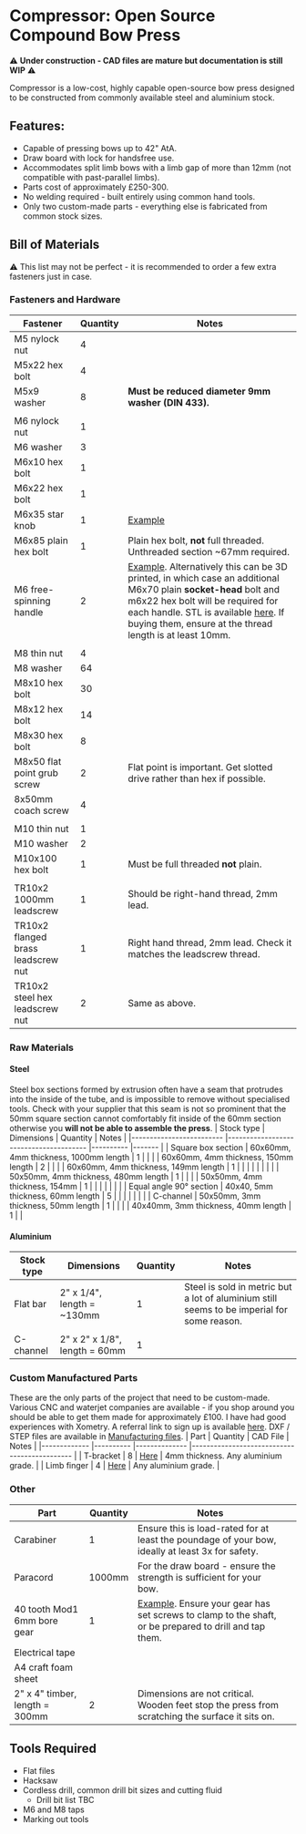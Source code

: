 
# Compressor: Open Source Compound Bow Press
⚠️ **Under construction - CAD files are mature but documentation is still WIP** ⚠️

Compressor is a low-cost, highly capable open-source bow press designed to be constructed from commonly available steel and aluminium stock. 
## Features:
- Capable of pressing bows up to 42" AtA.
- Draw board with lock for handsfree use.
- Accommodates split limb bows with a limb gap of more than 12mm (not compatible with past-parallel limbs).
- Parts cost of approximately £250-300.
- No welding required - built entirely using common hand tools.
- Only two custom-made parts - everything else is fabricated from common stock sizes.

## Bill of Materials
⚠️ This list may not be perfect - it is recommended to order a few extra fasteners just in case. 
### Fasteners and Hardware
| Fastener                           	| Quantity 	| Notes                                                                                                                                                                                                                                                                                  	|
|------------------------------------	|----------	|----------------------------------------------------------------------------------------------------------------------------------------------------------------------------------------------------------------------------------------------------------------------------------------	|
| M5 nylock nut                      	| 4        	|                                                                                                                                                                                                                                                                                        	|
| M5x22 hex bolt                     	| 4        	|                                                                                                                                                                                                                                                                                        	|
| M5x9 washer                        	| 8        	| **Must be reduced diameter 9mm washer (DIN 433).**                                                                                                                                                                                                                                     	|
|                                    	|          	|                                                                                                                                                                                                                                                                                        	|
| M6 nylock nut                      	| 1        	|                                                                                                                                                                                                                                                                                        	|
| M6 washer                          	| 3        	|                                                                                                                                                                                                                                                                                        	|
| M6x10 hex bolt                     	| 1        	|                                                                                                                                                                                                                                                                                        	|
| M6x22 hex bolt                     	| 1        	|                                                                                                                                                                                                                                                                                        	|
| M6x35 star knob                    	| 1        	| [Example](https://www.accu.co.uk/threaded-clamping-knobs/588655-HHW-M6-40-35-2-PA)                                                                                                                                                                                                     	|
| M6x85 plain hex bolt               	| 1        	| Plain hex bolt, **not** full threaded. Unthreaded section ~67mm required.                                                                                                                                                                                                              	|
| M6 free-spinning handle            	| 2        	| [Example](https://www.vital-parts.co.uk/m6-x-15mm-x-55mm-rotating-nylon--bzp-cylindrical-threaded-handle---male-40202-p.asp). Alternatively this can be 3D printed, in which case an additional M6x70 plain **socket-head** bolt and m6x22 hex bolt will be required for each handle. STL is available [here](https://github.com/Heptagon-1/Compressor/tree/63e16368ba4e3e676f7389ce6df493a71925c3a8/Manufacturing%20files). If buying them, ensure at the thread length is at least 10mm.   	|
|                                    	|          	|                                                                                                                                                                                                                                                                                        	|
| M8 thin nut                        	| 4        	|                                                                                                                                                                                                                                                                                        	|
| M8 washer                          	| 64       	|                                                                                                                                                                                                                                                                                        	|
| M8x10 hex bolt                     	| 30       	|                                                                                                                                                                                                                                                                                        	|
| M8x12 hex bolt                     	| 14       	|                                                                                                                                                                                                                                                                                        	|
| M8x30 hex bolt                     	| 8        	|                                                                                                                                                                                                                                                                                        	|
| M8x50 flat point grub screw        	| 2        	| Flat point is important. Get slotted drive rather than hex if possible.                                                                                                                                                                                                                	|
| 8x50mm coach screw                 	| 4        	|                                                                                                                                                                                                                                                                                        	|
|                                    	|          	|                                                                                                                                                                                                                                                                                        	|
| M10 thin nut                       	| 1        	|                                                                                                                                                                                                                                                                                        	|
| M10 washer                         	| 2        	|                                                                                                                                                                                                                                                                                        	|
| M10x100 hex bolt                   	| 1        	| Must be full threaded **not** plain.                                                                                                                                                                                                                                                   	|
|                                    	|          	|                                                                                                                                                                                                                                                                                        	|
| TR10x2 1000mm leadscrew            	| 1        	| Should be right-hand thread, 2mm lead.                                                                                                                                                                                                                                                 	|
| TR10x2 flanged brass leadscrew nut 	| 1        	| Right hand thread, 2mm lead. Check it matches the leadscrew thread.                                                                                                                                                                                                                    	|
| TR10x2 steel hex leadscrew nut     	| 2        	| Same as above.                                                                                                                                                                                                                                                                         	|
### Raw Materials
#### Steel
Steel box sections formed by extrusion often have a seam that protrudes into the inside of the tube, and is impossible to remove without specialised tools. Check with your supplier that this seam is not so prominent that the 50mm square section cannot comfortably fit inside of the 60mm section otherwise you **will not be able to assemble the press**. 
| Stock type              	| Dimensions                            	| Quantity 	| Notes 	|
|-------------------------	|---------------------------------------	|----------	|-------	|
| Square box section      	| 60x60mm, 4mm thickness, 1000mm length 	| 1        	|       	|
|                         	| 60x60mm, 4mm thickness, 150mm length  	| 2        	|       	|
|                         	| 60x60mm, 4mm thickness, 149mm length  	| 1        	|       	|
|                         	|                                       	|          	|       	|
|                         	| 50x50mm, 4mm thickness, 480mm length  	| 1        	|       	|
|                         	| 50x50mm, 4mm thickness, 154mm         	| 1        	|       	|
|                         	|                                       	|          	|       	|
| Equal angle 90° section 	| 40x40, 5mm thickness, 60mm length     	| 5        	|       	|
|                         	|                                       	|          	|       	|
| C-channel               	| 50x50mm, 3mm thickness, 50mm length   	| 1        	|       	|
|                         	| 40x40mm, 3mm thickness, 40mm length   	| 1        	|       	|
#### Aluminium
| Stock type 	| Dimensions                    	| Quantity 	| Notes                                                                                       	|
|------------	|-------------------------------	|----------	|---------------------------------------------------------------------------------------------	|
| Flat bar   	| 2" x 1/4", length = ~130mm    	| 1        	| Steel is sold in metric but a lot of aluminium still seems to be imperial for some reason.  	|
|            	|                               	|          	|                                                                                             	|
| C-channel  	| 2" x 2" x 1/8", length = 60mm 	| 1        	|                                                                                             	|
### Custom Manufactured Parts
These are the only parts of the project that need to be custom-made. Various CNC and waterjet companies are available - if you shop around you should be able to get them made for approximately £100. I have had good experiences with Xometry. A referral link to sign up is available [here](https://get.xometry.uk/r/0f2031980c). DXF / STEP files are available in [Manufacturing files](https://github.com/Heptagon-1/Compressor/Manufacturing-files).
| Part        	| Quantity 	| CAD File     	| Notes                                       	|
|-------------	|----------	|--------------	|---------------------------------------------	|
| T-bracket   	| 8        	| [Here](https://github.com/Heptagon-1/Compressor/blob/11d47ba0ad7eb2a5d8b051cd0867298a8ce81131/Manufacturing%20files/T%20Bracket.dxf)	| 4mm thickness. Any aluminium grade. 	|
| Limb finger 	| 4        	| [Here](https://github.com/Heptagon-1/Compressor/blob/11d47ba0ad7eb2a5d8b051cd0867298a8ce81131/Manufacturing%20files/Finger.step)	| Any aluminium grade.                	|
### Other
| Part                           	| Quantity 	| Notes                                                                                                                                                                                  	|   	|
|--------------------------------	|----------	|----------------------------------------------------------------------------------------------------------------------------------------------------------------------------------------	|---	|
| Carabiner                      	| 1        	| Ensure this is load-rated for at least the poundage of your bow, ideally at least 3x for safety.                                                                                       	|   	|
| Paracord                       	| 1000mm   	| For the draw board - ensure the strength is sufficient for your bow.                                                                                                                   	|   	|
| 40 tooth Mod1 6mm bore gear    	| 1        	| [Example](https://www.gearsandsprockets.co.uk/mod-1-40-tooth-tbot-steel-model-gear.html). Ensure your gear has set screws to clamp to the shaft, or be prepared to drill and tap them. 	|   	|
| Electrical tape                	|          	|                                                                                                                                                                                        	|   	|
| A4 craft foam sheet            	|          	|                                                                                                                                                                                        	|   	|
| 2" x 4" timber, length = 300mm 	| 2        	| Dimensions are not critical. Wooden feet stop the press from scratching the surface it sits on.                                                                                	|   	|
## Tools Required
- Flat files
- Hacksaw
- Cordless drill, common drill bit sizes and cutting fluid
	- Drill bit list TBC
- M6 and M8 taps
- Marking out tools


